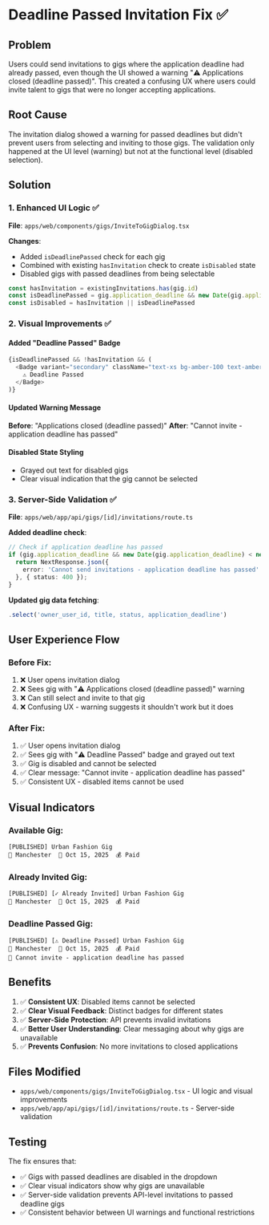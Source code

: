 # Deadline Passed Invitation Fix ✅

## Problem
Users could send invitations to gigs where the application deadline had already passed, even though the UI showed a warning "⚠️ Applications closed (deadline passed)". This created a confusing UX where users could invite talent to gigs that were no longer accepting applications.

## Root Cause
The invitation dialog showed a warning for passed deadlines but didn't prevent users from selecting and inviting to those gigs. The validation only happened at the UI level (warning) but not at the functional level (disabled selection).

## Solution

### 1. Enhanced UI Logic ✅
**File**: `apps/web/components/gigs/InviteToGigDialog.tsx`

**Changes**:
- Added `isDeadlinePassed` check for each gig
- Combined with existing `hasInvitation` check to create `isDisabled` state
- Disabled gigs with passed deadlines from being selectable

```typescript
const hasInvitation = existingInvitations.has(gig.id)
const isDeadlinePassed = gig.application_deadline && new Date(gig.application_deadline) < new Date()
const isDisabled = hasInvitation || isDeadlinePassed
```

### 2. Visual Improvements ✅

#### Added "Deadline Passed" Badge
```typescript
{isDeadlinePassed && !hasInvitation && (
  <Badge variant="secondary" className="text-xs bg-amber-100 text-amber-800 border-amber-200">
    ⚠️ Deadline Passed
  </Badge>
)}
```

#### Updated Warning Message
**Before**: "Applications closed (deadline passed)"
**After**: "Cannot invite - application deadline has passed"

#### Disabled State Styling
- Grayed out text for disabled gigs
- Clear visual indication that the gig cannot be selected

### 3. Server-Side Validation ✅
**File**: `apps/web/app/api/gigs/[id]/invitations/route.ts`

**Added deadline check**:
```typescript
// Check if application deadline has passed
if (gig.application_deadline && new Date(gig.application_deadline) < new Date()) {
  return NextResponse.json({
    error: 'Cannot send invitations - application deadline has passed'
  }, { status: 400 });
}
```

**Updated gig data fetching**:
```typescript
.select('owner_user_id, title, status, application_deadline')
```

## User Experience Flow

### Before Fix:
1. ❌ User opens invitation dialog
2. ❌ Sees gig with "⚠️ Applications closed (deadline passed)" warning
3. ❌ Can still select and invite to that gig
4. ❌ Confusing UX - warning suggests it shouldn't work but it does

### After Fix:
1. ✅ User opens invitation dialog
2. ✅ Sees gig with "⚠️ Deadline Passed" badge and grayed out text
3. ✅ Gig is disabled and cannot be selected
4. ✅ Clear message: "Cannot invite - application deadline has passed"
5. ✅ Consistent UX - disabled items cannot be used

## Visual Indicators

### Available Gig:
```
[PUBLISHED] Urban Fashion Gig
📍 Manchester  📅 Oct 15, 2025  💰 Paid
```

### Already Invited Gig:
```
[PUBLISHED] [✓ Already Invited] Urban Fashion Gig
📍 Manchester  📅 Oct 15, 2025  💰 Paid
```

### Deadline Passed Gig:
```
[PUBLISHED] [⚠️ Deadline Passed] Urban Fashion Gig
📍 Manchester  📅 Oct 15, 2025  💰 Paid
📅 Cannot invite - application deadline has passed
```

## Benefits

1. ✅ **Consistent UX**: Disabled items cannot be selected
2. ✅ **Clear Visual Feedback**: Distinct badges for different states
3. ✅ **Server-Side Protection**: API prevents invalid invitations
4. ✅ **Better User Understanding**: Clear messaging about why gigs are unavailable
5. ✅ **Prevents Confusion**: No more invitations to closed applications

## Files Modified

- `apps/web/components/gigs/InviteToGigDialog.tsx` - UI logic and visual improvements
- `apps/web/app/api/gigs/[id]/invitations/route.ts` - Server-side validation

## Testing

The fix ensures that:
- ✅ Gigs with passed deadlines are disabled in the dropdown
- ✅ Clear visual indicators show why gigs are unavailable
- ✅ Server-side validation prevents API-level invitations to passed deadline gigs
- ✅ Consistent behavior between UI warnings and functional restrictions
